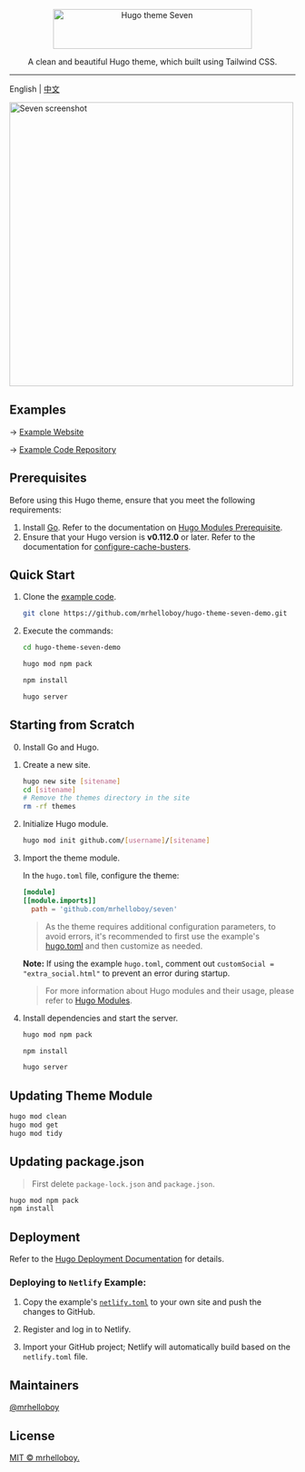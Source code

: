 <p align="center">
  <a href="https://seven-demo.supcat.cn/" target="_blank">
    <picture>
      <source media="(prefers-color-scheme: dark)" srcset="https://seven-demo.supcat.cn/images/logo-footer.svg">
      <source media="(prefers-color-scheme: light)" srcset="https://seven-demo.supcat.cn/images/logo.svg">
      <img alt="Hugo theme Seven" src="https://seven-demo.supcat.cn/images/logo.svg" width="350" height="70" style="max-width: 100%;">
    </picture>
  </a>
</p>

<p align="center">
  A clean and beautiful Hugo theme, which built using Tailwind CSS.
</p>

---

English | [中文](./README_zh-CN.md)

<img alt="Seven screenshot" src="https://seven-demo.supcat.cn/images/screenshot/xdr.webp" width="500">

## Examples

→ [Example Website](https://snazzy-jelly-839142.netlify.app/)

→ [Example Code Repository](https://github.com/mrhelloboy/hugo-theme-seven-demo)

## Prerequisites

Before using this Hugo theme, ensure that you meet the following requirements:

1. Install [Go](https://go.dev/dl/). Refer to the documentation on [Hugo Modules Prerequisite](https://gohugo.io/hugo-modules/use-modules/#prerequisite).
2. Ensure that your Hugo version is **v0.112.0** or later. Refer to the documentation for [configure-cache-busters](https://gohugo.io/getting-started/configuration/#configure-cache-busters).

## Quick Start

1. Clone the [example code](https://github.com/mrhelloboy/hugo-theme-seven-demo).
   ```sh
   git clone https://github.com/mrhelloboy/hugo-theme-seven-demo.git
   ```
2. Execute the commands:

   ```sh
   cd hugo-theme-seven-demo

   hugo mod npm pack

   npm install

   hugo server
   ```

## Starting from Scratch

0. Install Go and Hugo.

1. Create a new site.

   ```sh
   hugo new site [sitename]
   cd [sitename]
   # Remove the themes directory in the site
   rm -rf themes
   ```

2. Initialize Hugo module.

   ```sh
   hugo mod init github.com/[username]/[sitename]
   ```

3. Import the theme module.

   In the `hugo.toml` file, configure the theme:

   ```toml
   [module]
   [[module.imports]]
     path = 'github.com/mrhelloboy/seven'
   ```

   > As the theme requires additional configuration parameters, to avoid errors, it's recommended to first use the example's [hugo.toml](https://github.com/mrhelloboy/hugo-theme-seven-demo/blob/main/hugo.toml) and then customize as needed.

   **Note:**
   If using the example `hugo.toml`, comment out `customSocial = "extra_social.html"` to prevent an error during startup.

   > For more information about Hugo modules and their usage, please refer to [Hugo Modules](https://gohugo.io/hugo-modules/).

4. Install dependencies and start the server.

   ```sh
   hugo mod npm pack

   npm install

   hugo server
   ```

## Updating Theme Module

```bash
hugo mod clean
hugo mod get
hugo mod tidy
```

## Updating package.json

> First delete `package-lock.json` and `package.json`.

```bash
hugo mod npm pack
npm install
```

## Deployment

Refer to the [Hugo Deployment Documentation](https://gohugo.io/hosting-and-deployment/) for details.

### Deploying to `Netlify` Example:

1. Copy the example's [`netlify.toml`](https://github.com/mrhelloboy/hugo-theme-seven-demo/blob/main/netlify.toml) to your own site and push the changes to GitHub.

2. Register and log in to Netlify.

3. Import your GitHub project; Netlify will automatically build based on the `netlify.toml` file.

## Maintainers

[@mrhelloboy](https://github.com/mrhelloboy)

## License

[MIT © mrhelloboy.](./LICENSE)
